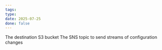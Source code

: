 ```yaml
---
tags: 
type: 
date: 2025-07-25
done: false
---
```

The destination S3 bucket
The SNS topic to send streams of configuration changes
